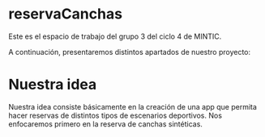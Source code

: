 # reservaCanchas

Este es el espacio de trabajo del grupo 3 del ciclo 4 de MINTIC.

A continuación, presentaremos distintos apartados de nuestro proyecto:

# Nuestra idea

Nuestra idea consiste básicamente en la creación de una app que permita hacer reservas de distintos tipos de escenarios deportivos. 
Nos enfocaremos primero en la reserva de canchas sintéticas.
